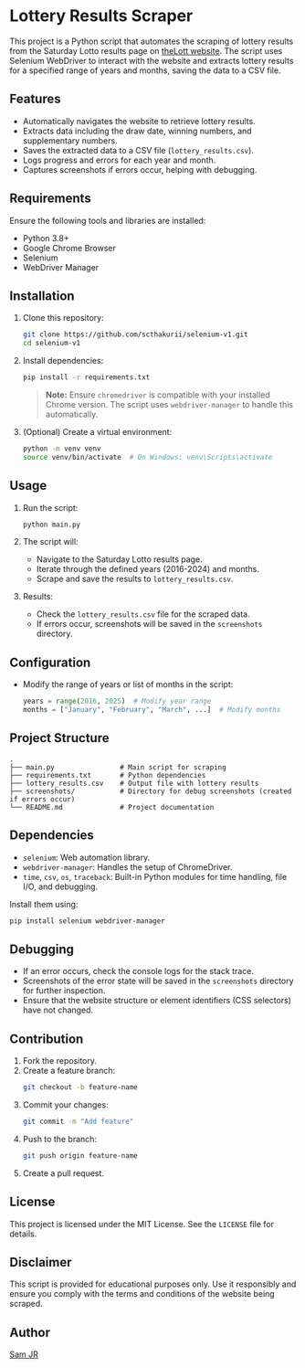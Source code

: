 # Lottery Results Scraper

This project is a Python script that automates the scraping of lottery results from the Saturday Lotto results page on [theLott website](https://www.thelott.com/saturday-lotto/results). The script uses Selenium WebDriver to interact with the website and extracts lottery results for a specified range of years and months, saving the data to a CSV file.

## Features

- Automatically navigates the website to retrieve lottery results.
- Extracts data including the draw date, winning numbers, and supplementary numbers.
- Saves the extracted data to a CSV file (`lottery_results.csv`).
- Logs progress and errors for each year and month.
- Captures screenshots if errors occur, helping with debugging.

## Requirements

Ensure the following tools and libraries are installed:

- Python 3.8+
- Google Chrome Browser
- Selenium
- WebDriver Manager

## Installation

1. Clone this repository:

   ```bash
   git clone https://github.com/scthakurii/selenium-v1.git
   cd selenium-v1
   ```

2. Install dependencies:

   ```bash
   pip install -r requirements.txt
   ```

   > **Note:** Ensure `chromedriver` is compatible with your installed Chrome version. The script uses `webdriver-manager` to handle this automatically.

3. (Optional) Create a virtual environment:

   ```bash
   python -m venv venv
   source venv/bin/activate  # On Windows: venv\Scripts\activate
   ```

## Usage

1. Run the script:

   ```bash
   python main.py
   ```

2. The script will:

   - Navigate to the Saturday Lotto results page.
   - Iterate through the defined years (2016-2024) and months.
   - Scrape and save the results to `lottery_results.csv`.

3. Results:

   - Check the `lottery_results.csv` file for the scraped data.
   - If errors occur, screenshots will be saved in the `screenshots` directory.

## Configuration

- Modify the range of years or list of months in the script:
  ```python
  years = range(2016, 2025)  # Modify year range
  months = ["January", "February", "March", ...]  # Modify months
  ```

## Project Structure

```
.
├── main.py                # Main script for scraping
├── requirements.txt       # Python dependencies
├── lottery_results.csv    # Output file with lottery results
├── screenshots/           # Directory for debug screenshots (created if errors occur)
└── README.md              # Project documentation
```

## Dependencies

- `selenium`: Web automation library.
- `webdriver-manager`: Handles the setup of ChromeDriver.
- `time`, `csv`, `os`, `traceback`: Built-in Python modules for time handling, file I/O, and debugging.

Install them using:

```bash
pip install selenium webdriver-manager
```

## Debugging

- If an error occurs, check the console logs for the stack trace.
- Screenshots of the error state will be saved in the `screenshots` directory for further inspection.
- Ensure that the website structure or element identifiers (CSS selectors) have not changed.

## Contribution

1. Fork the repository.
2. Create a feature branch:
   ```bash
   git checkout -b feature-name
   ```
3. Commit your changes:
   ```bash
   git commit -m "Add feature"
   ```
4. Push to the branch:
   ```bash
   git push origin feature-name
   ```
5. Create a pull request.

## License

This project is licensed under the MIT License. See the `LICENSE` file for details.

## Disclaimer

This script is provided for educational purposes only. Use it responsibly and ensure you comply with the terms and conditions of the website being scraped.

## Author

[Sam JR](https://github.com/scthakurii)

